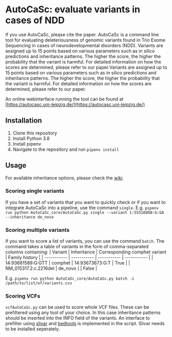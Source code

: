 # AutoCaSc: evaluate variants in cases of NDD
If you use AutoCaSc, please cite the paper.
AutoCaSc is a command line tool for evaluating deleteriousness of genomic variants found in Trio Exome Sequencing in cases of neurodevelopmental disorders (NDD). Variants are assigned up to 15 points based on various parameters such as in silico predictions and inheritance patterns. The higher the score, the higher the probability that the variant is harmful. For detailed information on how the scores are determined, please refer to our paper.Variants are assigned up to 15 points based on various parameters such as in silico predictions and inheritance patterns. The higher the score, the higher the probability that the variant is harmful. For detailed information on how the scores are determined, please refer to our paper.


An online webinterface running the tool can be found at [https://autocasc.uni-leipzig.de/](https://autocasc.uni-leipzig.de/)

## Installation
1. Clone this repository
2. Install Python 3.8
3. Install pipenv
4. Navigate to the repository and run `pipenv install`

## Usage
For available inheritance options, please check the [wiki](https://github.com/JohannKaspar/AutoCaSc/wiki/Available-inheritance-options).
### Scoring single variants
If you have a set of variants that you want to quickly check or if you want to integrate AutoCaSc into a pipeline, use the command `single`. E.g. `pipenv run python AutoCaSc_core/AutoCaSc.py single --variant 1:55516888:G:GA --inheritance de_novo`
### Scoring multiple variants
If you want to score a list of variants, you can use the command `batch`. The command takes a table of variants in the form of comma-separated columns containing:
| Variant | Inheritance | Corresponding comphet variant | Family history |
| ----------- | ----------- | ----------- | ----------- |
| 14:93681589:G:GTT | comphet | 14:93673673:G:T | True |
| NM_015317.2:c.2216del | de_novo | | False |

E.g. `pipenv run python AutoCaSc_core/AutoCaSc.py batch -i /path/to/list/of/variants.csv`
### Scoring VCFs
`vcfAutoCaSc.py` can be used to score whole VCF files. These can be prefiltered using any tool of your choice. In this case inheritance patterns should be inserted into the INFO field of the variants. An interface to prefilter using [slivar](https://github.com/brentp/slivar) and [bedtools](https://bedtools.readthedocs.io/en/latest/index.html) is implemented in the script. Slivar needs to be installed seperately.
